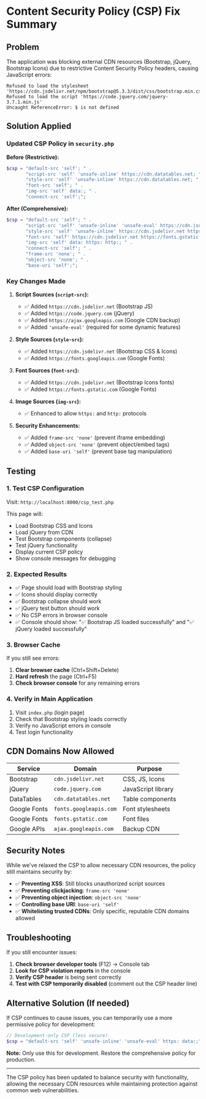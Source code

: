 # Content Security Policy (CSP) Fix Summary

## Problem
The application was blocking external CDN resources (Bootstrap, jQuery, Bootstrap Icons) due to restrictive Content Security Policy headers, causing JavaScript errors:

```
Refused to load the stylesheet 'https://cdn.jsdelivr.net/npm/bootstrap@5.3.3/dist/css/bootstrap.min.css'
Refused to load the script 'https://code.jquery.com/jquery-3.7.1.min.js'
Uncaught ReferenceError: $ is not defined
```

## Solution Applied

### Updated CSP Policy in `security.php`

**Before (Restrictive):**
```php
$csp = "default-src 'self'; " .
       "script-src 'self' 'unsafe-inline' https://cdn.datatables.net; " .
       "style-src 'self' 'unsafe-inline' https://cdn.datatables.net; " .
       "font-src 'self'; " .
       "img-src 'self' data:; " .
       "connect-src 'self';";
```

**After (Comprehensive):**
```php
$csp = "default-src 'self'; " .
       "script-src 'self' 'unsafe-inline' 'unsafe-eval' https://cdn.jsdelivr.net https://code.jquery.com https://cdn.datatables.net https://ajax.googleapis.com; " .
       "style-src 'self' 'unsafe-inline' https://cdn.jsdelivr.net https://cdn.datatables.net https://fonts.googleapis.com; " .
       "font-src 'self' https://cdn.jsdelivr.net https://fonts.gstatic.com; " .
       "img-src 'self' data: https: http:; " .
       "connect-src 'self'; " .
       "frame-src 'none'; " .
       "object-src 'none'; " .
       "base-uri 'self';";
```

### Key Changes Made

1. **Script Sources (`script-src`):**
   - ✅ Added `https://cdn.jsdelivr.net` (Bootstrap JS)
   - ✅ Added `https://code.jquery.com` (jQuery)
   - ✅ Added `https://ajax.googleapis.com` (Google CDN backup)
   - ✅ Added `'unsafe-eval'` (required for some dynamic features)

2. **Style Sources (`style-src`):**
   - ✅ Added `https://cdn.jsdelivr.net` (Bootstrap CSS & Icons)
   - ✅ Added `https://fonts.googleapis.com` (Google Fonts)

3. **Font Sources (`font-src`):**
   - ✅ Added `https://cdn.jsdelivr.net` (Bootstrap Icons fonts)
   - ✅ Added `https://fonts.gstatic.com` (Google Fonts)

4. **Image Sources (`img-src`):**
   - ✅ Enhanced to allow `https:` and `http:` protocols

5. **Security Enhancements:**
   - ✅ Added `frame-src 'none'` (prevent iframe embedding)
   - ✅ Added `object-src 'none'` (prevent object/embed tags)
   - ✅ Added `base-uri 'self'` (prevent base tag manipulation)

## Testing

### 1. Test CSP Configuration
Visit: `http://localhost:8000/csp_test.php`

This page will:
- Load Bootstrap CSS and Icons
- Load jQuery from CDN
- Test Bootstrap components (collapse)
- Test jQuery functionality
- Display current CSP policy
- Show console messages for debugging

### 2. Expected Results
- ✅ Page should load with Bootstrap styling
- ✅ Icons should display correctly
- ✅ Bootstrap collapse should work
- ✅ jQuery test button should work
- ✅ No CSP errors in browser console
- ✅ Console should show: "✅ Bootstrap JS loaded successfully" and "✅ jQuery loaded successfully"

### 3. Browser Cache
If you still see errors:
1. **Clear browser cache** (Ctrl+Shift+Delete)
2. **Hard refresh** the page (Ctrl+F5)
3. **Check browser console** for any remaining errors

### 4. Verify in Main Application
1. Visit `index.php` (login page)
2. Check that Bootstrap styling loads correctly
3. Verify no JavaScript errors in console
4. Test login functionality

## CDN Domains Now Allowed

| Service | Domain | Purpose |
|---------|--------|---------|
| Bootstrap | `cdn.jsdelivr.net` | CSS, JS, Icons |
| jQuery | `code.jquery.com` | JavaScript library |
| DataTables | `cdn.datatables.net` | Table components |
| Google Fonts | `fonts.googleapis.com` | Font stylesheets |
| Google Fonts | `fonts.gstatic.com` | Font files |
| Google APIs | `ajax.googleapis.com` | Backup CDN |

## Security Notes

While we've relaxed the CSP to allow necessary CDN resources, the policy still maintains security by:

- ✅ **Preventing XSS**: Still blocks unauthorized script sources
- ✅ **Preventing clickjacking**: `frame-src 'none'`
- ✅ **Preventing object injection**: `object-src 'none'`
- ✅ **Controlling base URI**: `base-uri 'self'`
- ✅ **Whitelisting trusted CDNs**: Only specific, reputable CDN domains allowed

## Troubleshooting

If you still encounter issues:

1. **Check browser developer tools** (F12) → Console tab
2. **Look for CSP violation reports** in the console
3. **Verify CSP header** is being sent correctly
4. **Test with CSP temporarily disabled** (comment out the CSP header line)

## Alternative Solution (If needed)

If CSP continues to cause issues, you can temporarily use a more permissive policy for development:

```php
// Development-only CSP (less secure)
$csp = "default-src 'self' 'unsafe-inline' 'unsafe-eval' https: data:;";
```

**Note:** Only use this for development. Restore the comprehensive policy for production.

---

The CSP policy has been updated to balance security with functionality, allowing the necessary CDN resources while maintaining protection against common web vulnerabilities.
